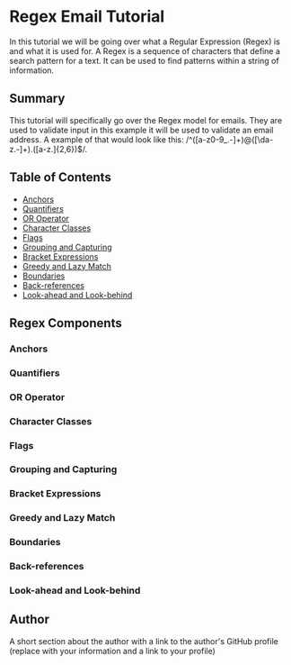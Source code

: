 # Regex Email Tutorial

In this tutorial we will be going over what a Regular Expression (Regex) is and what it is used for. A Regex is a sequence of characters that define a search pattern for a text.
It can be used to find patterns within a string of information.

## Summary
This tutorial will specifically go over the Regex model for emails. They are used to validate input in this example it will be used to validate an email address. A example of that would look like this: /^([a-z0-9_\.-]+)@([\da-z\.-]+)\.([a-z\.]{2,6})$/.

## Table of Contents

- [Anchors](#anchors)
- [Quantifiers](#quantifiers)
- [OR Operator](#or-operator)
- [Character Classes](#character-classes)
- [Flags](#flags)
- [Grouping and Capturing](#grouping-and-capturing)
- [Bracket Expressions](#bracket-expressions)
- [Greedy and Lazy Match](#greedy-and-lazy-match)
- [Boundaries](#boundaries)
- [Back-references](#back-references)
- [Look-ahead and Look-behind](#look-ahead-and-look-behind)

## Regex Components

### Anchors

### Quantifiers

### OR Operator

### Character Classes

### Flags

### Grouping and Capturing

### Bracket Expressions

### Greedy and Lazy Match

### Boundaries

### Back-references

### Look-ahead and Look-behind

## Author

A short section about the author with a link to the author's GitHub profile (replace with your information and a link to your profile)
